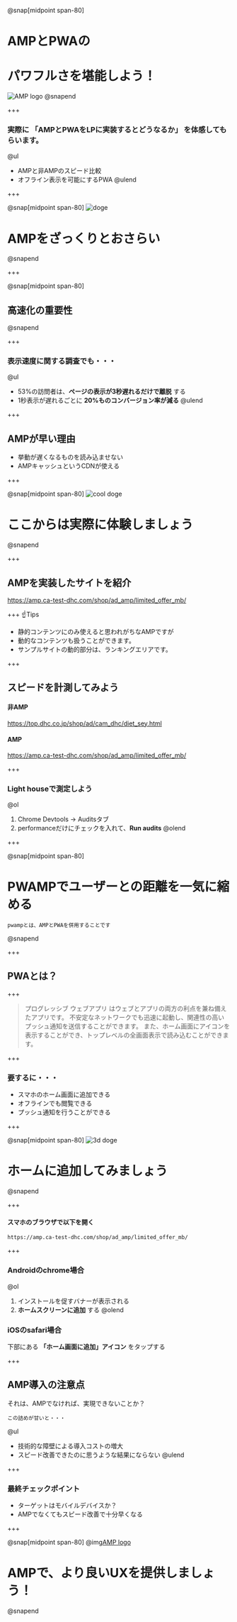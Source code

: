 @snap[midpoint span-80]
# AMPとPWAの
# パワフルさを堪能しよう！
![AMP logo](assets/images/amp_logo.png)
@snapend

+++
### 実際に __「AMPとPWAをLPに実装するとどうなるか」__ を体感してもらいます。

@ul
- AMPと非AMPのスピード比較
- オフライン表示を可能にするPWA
@ulend

+++

@snap[midpoint span-80]
![doge](assets/images/doge.png)
# AMPをざっくりとおさらい
@snapend

+++

@snap[midpoint span-80]
## 高速化の重要性
@snapend

+++
### 表示速度に関する調査でも・・・

@ul
  - 53%の訪問者は、__ページの表示が3秒遅れるだけで離脱__ する
  - 1秒表示が遅れるごとに __20%ものコンバージョン率が減る__
@ulend

+++

## AMPが早い理由
- 挙動が遅くなるものを読み込ませない
- AMPキャッシュというCDNが使える

+++

@snap[midpoint span-80]
![cool doge](assets/images/cool-doge.gif)
# ここからは実際に体験しましょう
@snapend

+++

## AMPを実装したサイトを紹介
https://amp.ca-test-dhc.com/shop/ad_amp/limited_offer_mb/

+++
☝️Tips
- 静的コンテンツにのみ使えると思われがちなAMPですが
- 動的なコンテンツも扱うことができます。
- サンプルサイトの動的部分は、ランキングエリアです。

+++

## スピードを計測してみよう
  #### 非AMP
  https://top.dhc.co.jp/shop/ad/cam_dhc/diet_sey.html

  #### AMP
  https://amp.ca-test-dhc.com/shop/ad_amp/limited_offer_mb/

+++

### Light houseで測定しよう
@ol
  1. Chrome Devtools -> Auditsタブ
  1. performanceだけにチェックを入れて、**Run audits**
@olend

+++

@snap[midpoint span-80]
# PWAMPでユーザーとの距離を一気に縮める
    pwampとは、AMPとPWAを併用することです
@snapend

+++

## PWAとは？

+++
  > プログレッシブ ウェブアプリ はウェブとアプリの両方の利点を兼ね備えたアプリです。
  > 不安定なネットワークでも迅速に起動し、関連性の高いプッシュ通知を送信することができます。
  > また、ホーム画面にアイコンを表示することができ、トップレベルの全画面表示で読み込むことができます。

+++

### 要するに・・・

  - スマホのホーム画面に追加できる
  - オフラインでも閲覧できる
  - プッシュ通知を行うことができる

+++

@snap[midpoint span-80]
![3d doge](assets/images/doge3d.gif)
# ホームに追加してみましょう
@snapend

+++

#### スマホのブラウザで以下を開く
    https://amp.ca-test-dhc.com/shop/ad_amp/limited_offer_mb/

+++
### Androidのchrome場合
@ol
  1. インストールを促すバナーが表示される
  1. __ホームスクリーンに追加__ する
@olend



### iOSのsafari場合
下部にある __「ホーム画面に追加」アイコン__ をタップする

+++
## AMP導入の注意点
  それは、AMPでなければ、実現できないことか？

    この詰めが甘いと・・・
@ul
  - 技術的な障壁による導入コストの増大
  - スピード改善できたのに思うような結果にならない
@ulend

+++
### 最終チェックポイント
- ターゲットはモバイルデバイスか？
- AMPでなくてもスピード改善で十分早くなる


+++

@snap[midpoint span-80]
@img[AMP logo](assets/images/logo_yoshiko.png)
# AMPで、より良いUXを提供しましょう！
@snapend
